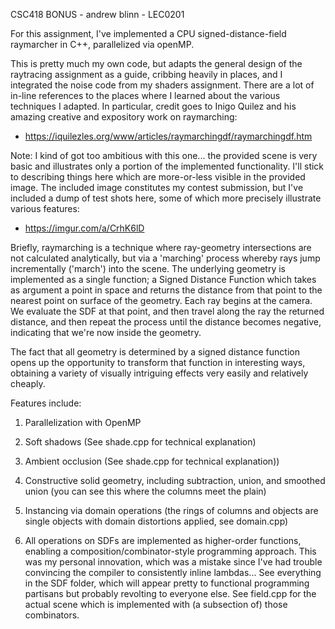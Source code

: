 
CSC418 BONUS - andrew blinn - LEC0201

For this assignment, I've implemented a CPU signed-distance-field raymarcher in C++, parallelized via openMP.


This is pretty much my own code, but adapts the general design of the raytracing assignment as a guide, cribbing heavily in places, and I integrated the noise code from my shaders assignment. There are a lot of in-line references to the places where I learned about the various techniques I adapted. In particular, credit goes to Inigo Quilez and his amazing creative and expository work on raymarching:
 - https://iquilezles.org/www/articles/raymarchingdf/raymarchingdf.htm

Note: I kind of got too ambitious with this one... the provided scene is very basic and illustrates only a portion of the implemented functionality. I'll stick to describing things here which are more-or-less visible in the provided image. The included image constitutes my contest submission, but I've included a dump of test shots here, some of which more precisely illustrate various features:
- https://imgur.com/a/CrhK6lD


Briefly, raymarching is a technique where ray-geometry intersections are not calculated analytically, but via a 'marching' process whereby rays jump incrementally ('march') into the scene. The underlying geometry is implemented as a single function; a Signed Distance Function which takes as argument a point in space and returns the distance from that point to the nearest point on surface of the geometry. Each ray begins at the camera. We evaluate the SDF at that point, and then travel along the ray the returned distance, and then repeat the process until the distance becomes negative, indicating that we're now inside the geometry.

The fact that all geometry is determined by a signed distance function opens up the opportunity to transform that function in interesting ways, obtaining a variety of visually intriguing effects very easily and relatively cheaply.

Features include:

1. Parallelization with OpenMP

2. Soft shadows (See shade.cpp for technical explanation)

3. Ambient occlusion (See shade.cpp for technical explanation))

4. Constructive solid geometry, including subtraction, union, and smoothed union (you can see this where the columns meet the plain)

5. Instancing via domain operations (the rings of columns and objects are single objects with domain distortions applied, see domain.cpp)

6. All operations on SDFs are implemented as higher-order functions, enabling a composition/combinator-style programming approach. This was my personal innovation, which was a mistake since I've had trouble convincing the compiler to consistently inline lambdas... See everything in the SDF folder, which will appear pretty to functional programming partisans but probably revolting to everyone else. See field.cpp for the actual scene which is implemented with (a subsection of) those combinators.